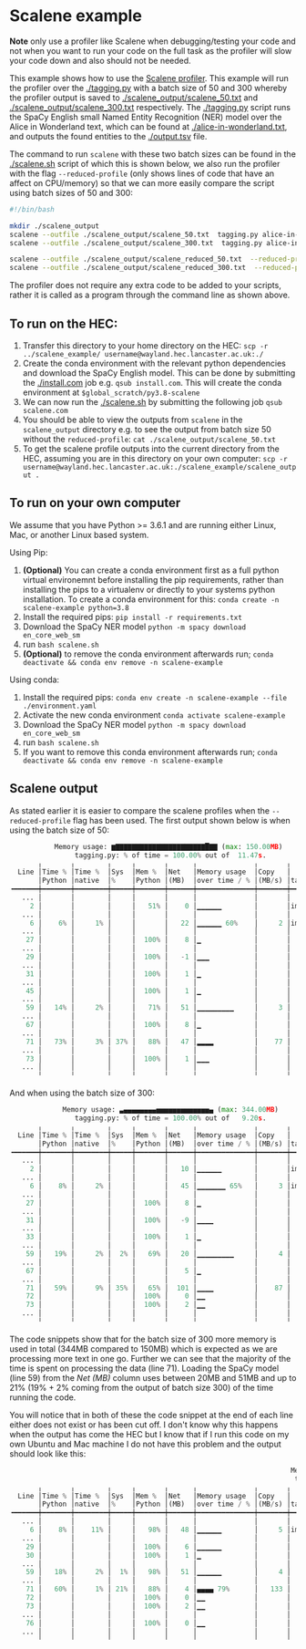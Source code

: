 # Scalene example

**Note** only use a profiler like Scalene when debugging/testing your code and not when you want to run your code on the full task as the profiler will slow your code down and also should not be needed.

This example shows how to use the [Scalene profiler](https://github.com/emeryberger/scalene). This example will run the profiler over the [./tagging.py](./tagging.py) with a batch size of 50 and 300 whereby the profiler output is saved to [./scalene_output/scalene_50.txt](./scalene_output/scalene_50.txt) and [./scalene_output/scalene_300.txt](./scalene_output/scalene_300.txt) respectively. The [./tagging.py](./tagging.py) script runs the SpaCy English small Named Entity Recognition (NER) model over the Alice in Wonderland text, which can be found at [./alice-in-wonderland.txt](./alice-in-wonderland.txt), and outputs the found entities to the [./output.tsv](./output.tsv) file.


The command to run `scalene` with these two batch sizes can be found in the [./scalene.sh](./scalene.sh) script of which this is shown below, we also run the profiler with the flag `--reduced-profile` (only shows lines of code that have an affect on CPU/memory) so that we can more easily compare the script using batch sizes of 50 and 300:

``` bash
#!/bin/bash

mkdir ./scalene_output
scalene --outfile ./scalene_output/scalene_50.txt  tagging.py alice-in-wonderland.txt output.tsv 50
scalene --outfile ./scalene_output/scalene_300.txt  tagging.py alice-in-wonderland.txt output.tsv 300

scalene --outfile ./scalene_output/scalene_reduced_50.txt  --reduced-profile tagging.py alice-in-wonderland.txt output.tsv 50
scalene --outfile ./scalene_output/scalene_reduced_300.txt  --reduced-profile tagging.py alice-in-wonderland.txt output.tsv 300
```

The profiler does not require any extra code to be added to your scripts, rather it is called as a program through the command line as shown above.

## To run on the HEC:

1. Transfer this directory to your home directory on the HEC: `scp -r ../scalene_example/ username@wayland.hec.lancaster.ac.uk:./`
2. Create the conda environment with the relevant python dependencies and download the SpaCy English model. This can be done by submitting the [./install.com](./install.com) job e.g. `qsub install.com`. This will create the conda environment at `$global_scratch/py3.8-scalene`
3. We can now run the [./scalene.sh](./scalene.sh) by submitting the following job `qsub scalene.com`
4. You should be able to view the outputs from `scalene` in the `scalene_output` directory e.g. to see the output from batch size 50 without the `reduced-profile`: `cat ./scalene_output/scalene_50.txt`
5. To get the scalene profile outputs into the current directory from the HEC, assuming you are in this directory on your own computer: `scp -r username@wayland.hec.lancaster.ac.uk:./scalene_example/scalene_output .`

## To run on your own computer

We assume that you have Python >= 3.6.1 and are running either Linux, Mac, or another Linux based system. 

Using Pip:

1. **(Optional)** You can create a conda environment first as a full python virtual environemnt before installing the pip requirements, rather than installing the pips to a virtualenv or directly to your systems python installation. To create a conda environment for this: `conda create -n scalene-example python=3.8`
2. Install the required pips: `pip install -r requirements.txt`
3. Download the SpaCy NER model `python -m spacy download en_core_web_sm`
4. run `bash scalene.sh` 
5. **(Optional)** to remove the conda environment afterwards run; `conda deactivate && conda env remove -n scalene-example`

Using conda:

1. Install the required pips: `conda env create -n scalene-example --file ./environment.yaml`
2. Activate the new conda environment `conda activate scalene-example`
3. Download the SpaCy NER model `python -m spacy download en_core_web_sm`
4. run `bash scalene.sh`
5. If you want to remove this conda environment afterwards run; `conda deactivate && conda env remove -n scalene-example`

## Scalene output

As stated earlier it is easier to compare the scalene profiles when the `--reduced-profile` flag has been used. The first output shown below is when using the batch size of 50:
``` python
           Memory usage: ▆▇▇▇▇▇▇▇▇▇▇▇▇▇▇▇▇▇▇▇▇▇▇█▇▇ (max: 150.00MB)            
                tagging.py: % of time = 100.00% out of  11.47s.                
       ╷       ╷        ╷     ╷       ╷      ╷              ╷       ╷          
  Line │Time % │Time %  │Sys  │Mem %  │Net   │Memory usage  │Copy   │          
       │Python │native  │%    │Python │(MB)  │over time / % │(MB/s) │tagging…  
╺━━━━━━┿━━━━━━━┿━━━━━━━━┿━━━━━┿━━━━━━━┿━━━━━━┿━━━━━━━━━━━━━━┿━━━━━━━┿━━━━━━━━━╸
   ... │       │        │     │       │      │              │       │          
     2 │       │        │     │   51% │    0 │▁▁▁▁▁▁        │       │import…   
   ... │       │        │     │       │      │              │       │          
     6 │    6% │     1% │     │       │   22 │▁▁▁▁▁▁ 60%    │     2 │import…   
   ... │       │        │     │       │      │              │       │          
    27 │       │        │     │  100% │    8 │▁             │       │    wi…   
   ... │       │        │     │       │      │              │       │          
    29 │       │        │     │  100% │   -1 │▁▁▁           │       │      …   
   ... │       │        │     │       │      │              │       │          
    31 │       │        │     │  100% │    1 │▁             │       │      …   
   ... │       │        │     │       │      │              │       │          
    45 │       │        │     │  100% │    1 │▁             │       │    pa…   
   ... │       │        │     │       │      │              │       │          
    59 │   14% │     2% │     │   71% │   51 │▁▁▁▁▁▁▁▁▁     │     3 │    nl…   
   ... │       │        │     │       │      │              │       │          
    67 │       │        │     │  100% │    8 │▁             │       │    wi…   
   ... │       │        │     │       │      │              │       │          
    71 │   73% │     3% │ 37% │   88% │   47 │▂▂▂▂          │    77 │      …   
   ... │       │        │     │       │      │              │       │          
    73 │       │        │     │  100% │    1 │▁▁▁           │       │      …   
   ... │       │        │     │       │      │              │       │          
       ╵       ╵        ╵     ╵       ╵      ╵              ╵       ╵          
```


And when using the batch size of 300:

``` python
             Memory usage: ▃▄▄▄▄▄▄▄▄▅▅▅▅▅▅▅▅▅▅▅▅▅▄ (max: 344.00MB)             
                tagging.py: % of time = 100.00% out of   9.20s.                
       ╷       ╷        ╷     ╷       ╷      ╷              ╷       ╷          
  Line │Time % │Time %  │Sys  │Mem %  │Net   │Memory usage  │Copy   │          
       │Python │native  │%    │Python │(MB)  │over time / % │(MB/s) │tagging…  
╺━━━━━━┿━━━━━━━┿━━━━━━━━┿━━━━━┿━━━━━━━┿━━━━━━┿━━━━━━━━━━━━━━┿━━━━━━━┿━━━━━━━━━╸
   ... │       │        │     │       │      │              │       │          
     2 │       │        │     │       │   10 │▁▁▁▁▁▁        │       │import…   
   ... │       │        │     │       │      │              │       │          
     6 │    8% │     2% │     │       │   45 │▁▁▁▁▁▁▁ 65%   │     3 │import…   
   ... │       │        │     │       │      │              │       │          
    27 │       │        │     │  100% │    8 │▁             │       │    wi…   
   ... │       │        │     │       │      │              │       │          
    31 │       │        │     │  100% │   -9 │▁▁▁▁          │       │      …   
   ... │       │        │     │       │      │              │       │          
    33 │       │        │     │  100% │    1 │▁             │       │      …   
   ... │       │        │     │       │      │              │       │          
    59 │   19% │     2% │  2% │   69% │   20 │▁▁▁▁▁▁▁▁▁     │     4 │    nl…   
   ... │       │        │     │       │      │              │       │          
    67 │       │        │     │       │    5 │▁             │       │    wi…   
   ... │       │        │     │       │      │              │       │          
    71 │   59% │     9% │ 35% │   65% │  101 │▁▁▁▁          │    87 │      …   
    72 │       │        │     │  100% │    0 │▁▁            │       │      …   
    73 │       │        │     │  100% │    2 │▁▁            │       │      …   
   ... │       │        │     │       │      │              │       │          
       ╵       ╵        ╵     ╵       ╵      ╵              ╵       ╵          
```

The code snippets show that for the batch size of 300 more memory is used in total (344MB compared to 150MB) which is expected as we are processing more text in one go. Further we can see that the majority of the time is spent on processing the data (line 71). Loading the SpaCy model (line 59) from the *Net (MB)* column uses between 20MB and 51MB and up to 21% (19% + 2% coming from the output of batch size 300) of the time running the code.

You will notice that in both of these the code snippet at the end of each line either does not exist or has been cut off. I don't know why this happens when the output has come the HEC but I know that if I run this code on my own Ubuntu and Mac machine I do not have this problem and the output should look like this:

``` python
                                                                     Memory usage: ▅▄▅▅▅▅▅▅▅▅▅▅▅▅▅▅▅▅▅ (max: 206.00MB)                                                                      
                                                                      tagging.py: % of time = 100.00% out of   6.65s.                                                                       
       ╷       ╷        ╷     ╷       ╷      ╷              ╷       ╷                                                                                                                       
  Line │Time % │Time %  │Sys  │Mem %  │Net   │Memory usage  │Copy   │                                                                                                                       
       │Python │native  │%    │Python │(MB)  │over time / % │(MB/s) │tagging.py                                                                                                             
╺━━━━━━┿━━━━━━━┿━━━━━━━━┿━━━━━┿━━━━━━━┿━━━━━━┿━━━━━━━━━━━━━━┿━━━━━━━┿━━━━━━━━━━━━━━━━━━━━━━━━━━━━━━━━━━━━━━━━━━━━━━━━━━━━━━━━━━━━━━━━━━━━━━━━━━━━━━━━━━━━━━━━━━━━━━━━━━━━━━━━━━━━━━━━━━━━━━╸
   ... │       │        │     │       │      │              │       │                                                                                                                       
     6 │    8% │    11% │     │   98% │   48 │▁▁▁▁▁▁        │     5 │import spacy                                                                                                           
   ... │       │        │     │       │      │              │       │                                                                                                                       
    29 │       │        │     │  100% │    6 │▁▁▁▁▁▁        │       │        for line in _file:                                                                                             
    30 │       │        │     │  100% │    1 │▁             │       │            if line.strip():                                                                                           
   ... │       │        │     │       │      │              │       │                                                                                                                       
    59 │   18% │     2% │  1% │   98% │   51 │▁▁▁▁▁▁        │     4 │    nlp = spacy.load("en_core_web_sm", disable=[ "tagger", "parser"])                                                  
   ... │       │        │     │       │      │              │       │                                                                                                                       
    71 │   60% │     1% │ 21% │   88% │    4 │▄▄▄▄ 79%      │   133 │            for spacy_doc in nlp.pipe(batch, batch_size=batch_size):                                                   
    72 │       │        │     │  100% │    0 │▁▁            │       │                for entity in spacy_doc.ents:                                                                          
    73 │       │        │     │  100% │    2 │▁▁            │       │                        tsv_writer.writerow([paragraph_number, entity.text,                                            
   ... │       │        │     │       │      │              │       │                                                                                                                       
    76 │       │        │     │  100% │    0 │▁▁            │       │                                             entity.end_char])                                                         
   ... │       │        │     │       │      │              │       │                                                                                                                       
       ╵       ╵        ╵     ╵       ╵      ╵              ╵       ╵                                                                                                                       
```
